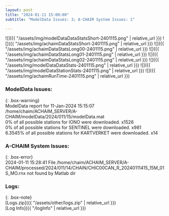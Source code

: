 ```yaml
---
layout: post
title: "2024-01-11 15:00:00"
subtitle: "ModelData Issues: 3; A-CHAIM System Issues: 1"

---
```


![]({{ "/assets/img/modelDataDataStatsShort-2401115.png" | relative_url }})
![]({{ "/assets/img/achaimDataStatsShort-2401115.png" | relative_url }})
![]({{ "/assets/img/achaimDataStatsLong00-2401115.png" | relative_url }})
![]({{ "/assets/img/achaimDataStatsLong01-2401115.png" | relative_url }})
![]({{ "/assets/img/achaimDataStatsLong02-2401115.png" | relative_url }})
![]({{ "/assets/img/modelDataDataStats-2401115.png" | relative_url }})
![]({{ "/assets/img/modelDataStationStats-2401115.png" | relative_url }})
![]({{ "/assets/img/achaimRunTime-2401115.png" | relative_url }})


### ModelData Issues:  
  
{: .box-warning}  
 ModelData report for 11-Jan-2024 15:15:07   
 /home/chaim/ACHAIM_SERVER/A-CHAIM/modelData/2024/011/15/modelData.mat   
 0% of all possible stations for IONO were downloaded. x1526   
 0% of all possible stations for SENTINEL were downloaded. x981   
 6.3545% of all possible stations for KARTVERKET were downloaded. x14   
  
### A-CHAIM System Issues:  
  
{: .box-error}  
2024-01-11 15:28:41 File /home/chaim/ACHAIM_SERVER/A-CHAIM/processed/2024/011/14/CHAIN/CHIC00CAN_R_20240111415_15M_01S_MO.rnx not found by Matlab dir  

### Logs:  
  
{: .box-note}  
[Logs.zip]({{ "/assets/other/logs.zip" | relative_url }})  
[Log Info]({{ "/logInfo" | relative_url }})  

